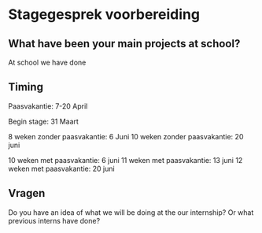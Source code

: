 # Stagegesprek voorbereiding

## What have been your main projects at school?

At school we have done

## Timing

Paasvakantie: 7-20 April

Begin stage: 31 Maart

8 weken zonder paasvakantie: 6 Juni
10 weken zonder paasvakantie: 20 juni

10 weken met paasvakantie: 6 juni
11 weken met paasvakantie: 13 juni
12 weken met paasvakantie: 20 juni

## Vragen

Do you have an idea of what we will be doing at the our internship?
Or what previous interns have done?

